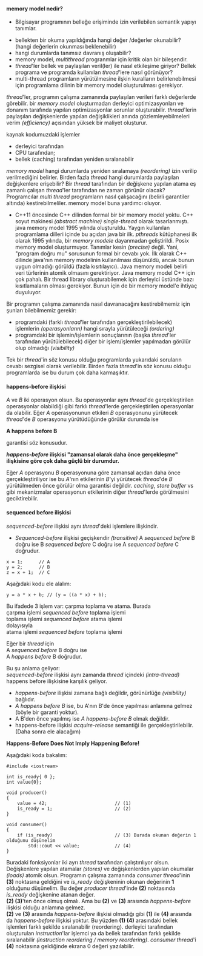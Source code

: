 #### memory model nedir?

+ Bilgisayar programının belleğe erişiminde izin verilebilen semantik yapıyı tanımlar.
- bellekten bir okuma yapıldığında hangi değer /değerler okunabilir? (hangi değerlerin okunması beklenebilir)
- hangi durumlarda tanımsız davranış oluşabilir?
- memory model, _multithread_ progranmlar için kritik olan bir bileşendir.
- _thread_'ler bellek ve paylaşılan veril(ler) ile nasıl etkileşime giriyor? Bellek programa ve programda kullanılan _thread_'lere nasıl görünüyor?
- multi-thread programların yürütülmesine ilşkin kuralların belirlenebilmesi için programlama dilinin bir memory model oluşturulması gerekiyor.

_thread_'ler, programın çalışma zamanında paylaşılan verileri farklı değerlerde görebilir. bir _memory model_ oluşturmadan derleyici optimizasyonları ve donanım tarafında yapılan optimizasyonlar sorunlar oluşturabilir. _thread_'lerin paylaşılan değişkenlerde yapılan değişiklikleri anında gözlemleyebilmeleri verim _(efficiency)_ açısından  yüksek bir maliyet oluşturur.<br>

kaynak kodumuzdaki işlemler 
- derleyici tarafından
- CPU tarafından;
- bellek (caching) tarafından yeniden sıralanabilir

_memory model_ hangi durumlarda yeniden sıralamaya _(reordering)_ izin verilip verilmediğini belirler. Birden fazla _thread_ hangi durumlarda paylaşılan değişkenlere erişebilir? Bir _thread_ tarafından bir değişkene yapılan atama eş zamanlı çalışan _thread_'ler tarafından ne zaman görünür olacak?
Programcılar _multi thread_ programların nasıl çalışacağını (belirli garantiler altında) kestirebilmeliler. memory model buna yardımcı oluyor.

- C++11 öncesinde C++ dilinden formal bir bir memory model yoktu. C++ soyut makinesi _(abstract machine)_ _single-thread_ olarak tasarlanmıştı. java memory model 1995 yılında oluşturuldu. Yaygın kullanılan programlama dilleri içinde bu açıdan java bir ilk. _pthreads_ kütüphanesi ilk olarak 1995 yılında, bir _memory modele_ dayanmadan geliştirildi. Posix memory model oluşturmuyor. Tanımlar kesin _(precise)_ değil. Yani, "program doğru mu" sorusunun formal bir cevabı yok. İlk olarak C++ dilinde java'nın memory modelinin kullanılması düşünüldü, ancak bunun uygun olmadığı görüldü (fazla kısıtılayıcı). Java memory modeli belirli veri türlerinin atomik olmasını gerektiriyor. Java memory model C++ için çok pahalı. Bir thread library oluşturabilemek için derleyici üstünde bazı kısıtlamaların olması gerekiyor. Bunun için de bir memory model'e ihtiyaç duyuluyor.

Bir programın çalışma zamanında nasıl davranacağını kestirebilmemiz için şunları bilebilmemiz gerekir:
- programdaki (farklı _thread_'ler tarafından gerçekleştirilebilecek) işlemlerin _(operasyonların)_ hangi sırayla yürütüleceği _(ordering)_
- programdaki bir işlemin/işlemlerin sonuçlarının (başka _thread_'ler tarafından yürütülebilecek) diğer bir işlem/işlemler yapılmadan görülür olup olmadığı _(visibility)_

Tek bir _thread_'in söz konusu olduğu programlarda yukarıdaki soruların cevabı sezgisel olarak verilebilir.
Birden fazla _thread_'in söz konusu olduğu programlarda ise bu durum çok daha karmaşıktır.

#### happens-before ilişkisi

_A_ ve _B_ iki operasyon olsun. Bu operasyonlar aynı _thread_'de gerçekleştirilen operasyonlar olabildiği gibi farklı _thread_'lerde gerçekleştirilen operasyonlar da olabilir. Eğer _A_ operasyonunun etkileri _B_ operasyonunu yürütecek _thread_'de _B_ operasyonu yürütüdüğünde görülür durumda ise

**A happens before B** <br>

garantisi söz konusudur.

**_happens-before_ ilişkisi "zamansal olarak daha önce gerçekleşme" ilişkisine göre çok daha güçlü bir durumdur.**

Eğer _A_ operasyonu _B_ operasyonuna göre zamansal açıdan daha önce gerçekleştiriliyor ise bu _A_'nın etkilerinin _B_'yi yürütecek _thread_'de _B_ yürütülmeden önce görülür olma garantisi değildir. _caching_, _store buffer_ vs gibi mekanizmalar operasyonun etkilerinin diğer _thread_'lerde görülmesini geciktirebilir.

#### sequenced before ilişkisi
_sequenced-before_ ilişkisi aynı _thread_'deki işlemlere ilişkindir.

- _Sequenced-before_ ilişkisi geçişkendir _(transitive)_ 
A _sequenced before_ B  doğru ise
B _sequenced before_ C  doğru ise
A _sequenced before_ C  doğrudur.

```
x = 1; 		// A
y = 2; 		// B
z = x + 1;	// C
```

Aşağıdaki kodu ele alalım:<br>

```
y = a * x + b; // (y = ((a * x) + b);
```
Bu ifadede 3 işlem var: çarpma toplama ve atama. Burada<br>
çarpma işlemi  _sequenced before_ toplama işlemi <br>
toplama işlemi _sequenced before_ atama işlemi <br>
dolayısıyla <br>
atama işlemi _sequenced before_ toplama işlemi <br>

Eğer bir _thread_ için <br>
A _sequenced before_ B doğru ise <br>
A _happens before_ B doğrudur.<br>

Bu şu anlama geliyor:<br>
_sequenced-before_ ilişkisi aynı zamanda _thread_ içindeki _(intra-thread)_ happens before ilişkisine karşılık geliyor.<br>

- _happens-before_ ilişkisi zamana bağlı değildir, görünürlüğe _(visibility)_ bağlıdır.
- _A happens before B_ ise, bu A'nın B'de önce yapılması anlamına gelmez (böyle bir garanti yoktur).
- A B'den önce yapılmış ise _A happens-before B_ olmak değildir.
- happens-before ilişkisi _acquire-release_ semantiği ile gerçekleştirilebilir. (Daha sonra ele alacağım)

**Happens-Before Does Not Imply Happening Before!**

Aşağıdaki koda bakalım:
```
#include <iostream>

int is_ready{ 0 };
int value{0};

void producer()
{
    value = 42;                         // (1)
    is_ready = 1;                       // (2)
}

void consumer()
{
    if (is_ready)                       // (3) Burada okunan değerin 1 olduğunu düşünelim
        std::cout << value;             // (4)
}
```
Buradaki fonksiyonlar iki ayrı _thread_ tarafından çalıştırılıyor olsun. Değişkenlere yapılan atamalar _(stores)_ ve değişkenlerden yapılan okumalar _(loads)_ atomik olsun. Programın çalışma zamanında _consumer thread_'inin **(3)** noktasına geldiğini ve _is_ready_ değişkeninin okunan değerinin **1** olduğunu düşünelim. Bu değer _producer thread_'inde **(2)** noktasında _is_ready_ değişkenine atanan değer. <br>
**(2) (3)**'ten önce olmuş olmalı. Ama bu **(2)** ve **(3)** arasında _happens-before_ ilişkisi olduğu anlamına gelmez.<br>
**(2)** ve **(3)** arasında _happens-before_ ilişkisi olmadığı gibi **(1)** ile **(4)** arasında da _happens-before_ ilişkisi yoktur. Bu yüzden **(1) (4)** arasındaki bellek işlemleri farklı şekilde sıralanabilir (reordering). derleyici tarafından oluşturulan _instruction_'lar işlemci ya da bellek tarafından farklı şekilde sıralanabilir _(instruction reordering / memory reordering)_. _consumer thread_'i **(4)** noktasına geldiğinde ekrana 0 değeri yazılabilir.
